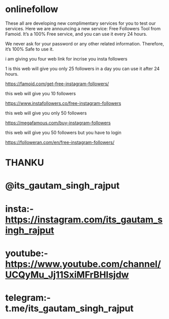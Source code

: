 # onlinefollow

These all are developing new complimentary services for you to test our services. Here we are announcing a new service: Free Followers Tool from Famoid. It’s a 100% Free service, and you can use it every 24 hours.

We never ask for your password or any other related information. Therefore, it’s 100% Safe to use it.

i am giving you four web link for incrise you insta followers



1 is this web will give you only 25 followers in a day you can use it after 24 hours.


https://famoid.com/get-free-instagram-followers/

this web will give you 10 followers 

https://www.instafollowers.co/free-instagram-followers

this web will give you only 50 followers

https://megafamous.com/buy-instagram-followers

this web will give you 50 followers but you have to login 

https://followeran.com/en/free-instagram-followers/

# THANKU
# @its_gautam_singh_rajput
# insta:- https://instagram.com/its_gautam_singh_rajput
# youtube:- https://www.youtube.com/channel/UCQyMu_Jj11SxiMFrBHlsjdw
# telegram:- t.me/its_gautam_singh_rajput




